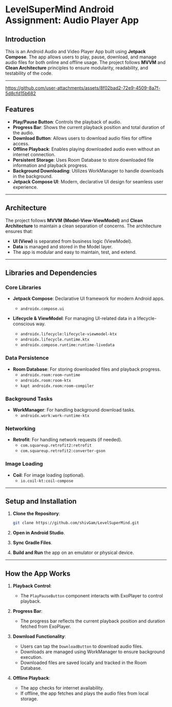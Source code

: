 # LevelSuperMind Android Assignment: Audio Player App

## Introduction

This is an Android Audio and Video Player App built using **Jetpack Compose**. The app allows users to play, pause, download, and manage audio files for both online and offline usage. The project follows **MVVM** and **Clean Architecture** principles to ensure modularity, readability, and testability of the code.

---

https://github.com/user-attachments/assets/8f02bad2-72e9-4509-8a7f-5d8cfd15b682

## Features

- **Play/Pause Button**: Controls the playback of audio.
- **Progress Bar**: Shows the current playback position and total duration of the audio.
- **Download Button**: Allows users to download audio files for offline access.
- **Offline Playback**: Enables playing downloaded audio even without an internet connection.
- **Persistent Storage**: Uses Room Database to store downloaded file information and playback progress.
- **Background Downloading**: Utilizes WorkManager to handle downloads in the background.
- **Jetpack Compose UI**: Modern, declarative UI design for seamless user experience.

---

## Architecture

The project follows **MVVM (Model-View-ViewModel)** and **Clean Architecture** to maintain a clean separation of concerns. The architecture ensures that:

- **UI (View)** is separated from business logic (ViewModel).
- **Data** is managed and stored in the Model layer.
- The app is modular and easy to maintain, test, and extend.

---

## Libraries and Dependencies

### Core Libraries

- **Jetpack Compose**: Declarative UI framework for modern Android apps.
  - `androidx.compose.ui`

- **Lifecycle & ViewModel**: For managing UI-related data in a lifecycle-conscious way.
  - `androidx.lifecycle:lifecycle-viewmodel-ktx`
  - `androidx.lifecycle.runtime.ktx`
  - `androidx.compose.runtime:runtime-livedata`

### Data Persistence

- **Room Database**: For storing downloaded files and playback progress.
  - `androidx.room:room-runtime`
  - `androidx.room:room-ktx`
  - `kapt androidx.room:room-compiler`

### Background Tasks

- **WorkManager**: For handling background download tasks.
  - `androidx.work:work-runtime-ktx`

### Networking

- **Retrofit**: For handling network requests (if needed).
  - `com.squareup.retrofit2:retrofit`
  - `com.squareup.retrofit2:converter-gson`

### Image Loading

- **Coil**: For image loading (optional).
  - `io.coil-kt:coil-compose`

---

## Setup and Installation

1. **Clone the Repository**:

   ```bash
   git clone https://github.com/shivGam/LevelSuperMind.git
   ```

2. **Open in Android Studio**.

3. **Sync Gradle Files**.

4. **Build and Run** the app on an emulator or physical device.

---

## How the App Works

1. **Playback Control**:
   - The `PlayPauseButton` component interacts with ExoPlayer to control playback.

2. **Progress Bar**:
   - The progress bar reflects the current playback position and duration fetched from ExoPlayer.

3. **Download Functionality**:
   - Users can tap the `DownloadButton` to download audio files.
   - Downloads are managed using WorkManager to ensure background execution.
   - Downloaded files are saved locally and tracked in the Room Database.

4. **Offline Playback**:
   - The app checks for internet availability.
   - If offline, the app fetches and plays the audio files from local storage.
